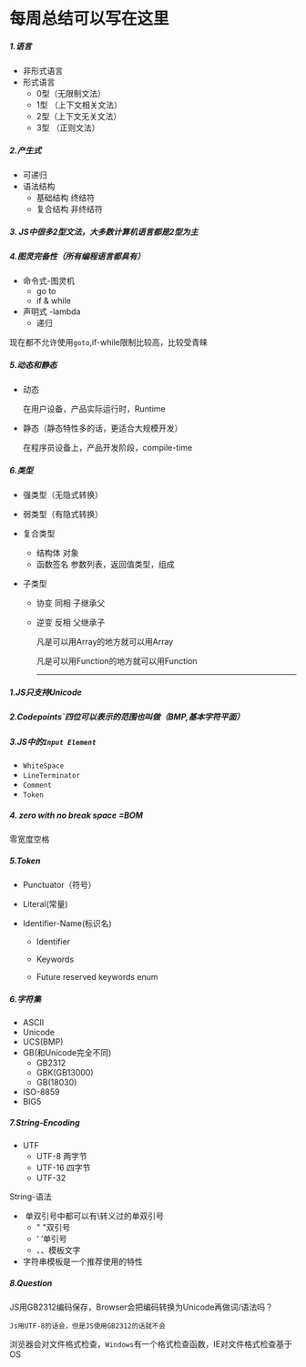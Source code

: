 # 每周总结可以写在这里

##### 1.语言

+ 非形式语言
+ 形式语言
  + 0型（无限制文法）
  + 1型 （上下文相关文法）
  + 2型（上下文无关文法）
  + 3型 （正则文法）

##### 2.产生式

+ 可递归
+ 语法结构
  + 基础结构  终结符
  + 复合结构  非终结符

##### 3. JS中很多2型文法，大多数计算机语言都是2型为主

##### 4.图灵完备性（所有编程语言都具有）

+ 命令式-图灵机
  + go to
  + if & while
+ 声明式 -lambda
  + 递归

现在都不允许使用`goto`,if-while限制比较高，比较受青睐

##### 5.动态和静态

+ 动态 

   在用户设备，产品实际运行时，Runtime

+ 静态（静态特性多的话，更适合大规模开发）

   在程序员设备上，产品开发阶段，compile-time

##### 6.类型

+ 强类型（无隐式转换）

+ 弱类型（有隐式转换）

+ 复合类型

  + 结构体   对象
  + 函数签名 参数列表，返回值类型，组成

+ 子类型

  + 协变 同相 子继承父

  + 逆变 反相 父继承子

    凡是可以用Array<parent>的地方就可以用Array<child>

    凡是可以用Function<child>的地方就可以用Function<parent>

    ---

    

##### 1.JS只支持Unicode

##### 2.Codepoints`四位可以表示的范围也叫做（BMP,基本字符平面）

##### 3.JS中的`Input Element`

- `WhiteSpace`
- `LineTerminator`
- `Comment`
- `Token`

##### 4.<ZWNBSP> zero with no break space =BOM

 零宽度空格

##### 5.Token

* Punctuator（符号）

* Literal(常量)

* Identifier-Name(标识名)

  + Identifier

  + Keywords

  + Future reserved keywords enum  

##### 6.字符集

* ASCII 
* Unicode
* UCS(BMP)
* GB(和Unicode完全不同)
  + GB2312
  + GBK(GB13000)
  + GB(18030)
* ISO-8859
* BIG5

##### 7.String-Encoding

* UTF
  + UTF-8 两字节
  + UTF-16 四字节
  + UTF-32

String-语法

+ ​     单双引号中都可以有\转义过的单双引号
  + " "双引号
  + ‘ ’单引号
  + 、、模板文字
+ 字符串模板是一个推荐使用的特性

##### 8.Question

JS用GB2312编码保存，Browser会把编码转换为Unicode再做词/语法吗？

`Js用UTF-8的话会，但是JS使用GB2312的话就不会`

浏览器会对文件格式检查，`Windows`有一个格式检查函数，IE对文件格式检查基于OS



